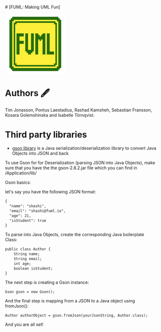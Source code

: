 ﻿﻿# [FUML: Making UML Fun]
 
 <img width="200" height="200" src="https://github.com/timjon/group4/blob/develop/Application/src/resources/logo.png">
 

# Authors 🖋️

Tim Jonasson, Pontus Laestadius, Rashad Kamsheh, Sebastian Fransson, Kosara Golemshinska and Isabelle Törnqvist.
 
# Third party libraries

- [gson library](https://github.com/google/gson)
is a Java serialization/deserialization library to convert Java Objects into JSON and back

To use Gson for for Deserialization (parsing JSON into Java Objects), make sure that you have the the gson-2.8.2.jar file which you can find in /Application/lib/

Gson basics:

let's say you have the following JSON format:

```
{
  "name": "shashi",
  "email": "shashi@fuml.io",
  "age": 21,
  "isStudent": true
}
```
To parse into Java Objects, create the corresponding Java boilerplate Class:

```
public class Author {  
    String name;
    String email;
    int age;
    boolean isStudent;
}
```

The next step is creating a Gson instance:
```
Gson gson = new Gson();  
```
And the final step is mapping from a JSON to a Java object using fromJson():
```
Author authorObject = gson.fromJson(yourJsonString, Author.class);  
```
And you are all set!
